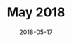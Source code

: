 ---
title:  "May 2018"
date:   2018-05-17
meetup_id: "249889547"
meetup_url: "https://www.meetup.com/CocoaHeads-Montreal/events/249889547/"
speakers:
  - name: "Marc-Antoine Sauvé"
    title: "What Code Generation Can Do for You?"
    slides_url: "https://cocoaheadsmontreal.s3.amazonaws.com/2018-05-17/Code-Generation.pdf"
  - name: "Séraphin Hochard"
    title: "Simple Ways to Optimize Revenues on Mobile Apps"
    twitter: nsphin
    slides_url: "https://cocoaheadsmontreal.s3.amazonaws.com/2018-05-17/Optimize-Mobile-Ads.pdf"
---